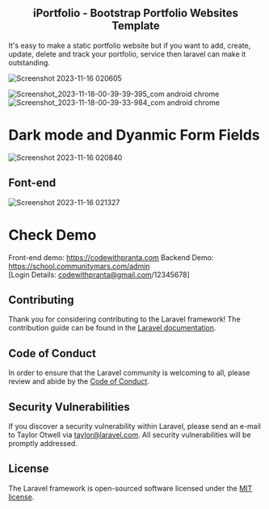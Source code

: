 <h2 align="center">iPortfolio - Bootstrap Portfolio Websites Template</h2>

<p>It's easy to make a static portfolio website but if you want to add, create, update, delete and track your portfolio, service then laravel can make it outstanding.</p>

![Screenshot 2023-11-16 020605](https://github.com/CodeWithPranta/iPortfolio-laravel/assets/101281745/19098c83-e201-4373-a6b4-fc5f4279e04d)

![Screenshot_2023-11-18-00-39-39-395_com android chrome](https://github.com/CodeWithPranta/iPortfolio-laravel/assets/101281745/a261dd28-421f-48c6-91bb-b45ed1f4dec6)
![Screenshot_2023-11-18-00-39-33-984_com android chrome](https://github.com/CodeWithPranta/iPortfolio-laravel/assets/101281745/2d01f197-5816-41c1-a253-4eff847fe7cf)


# Dark mode and Dyanmic Form Fields
![Screenshot 2023-11-16 020840](https://github.com/CodeWithPranta/iPortfolio-laravel/assets/101281745/f24fb7ec-5e70-47c7-9c13-78e68bf0a70c)

## Font-end
![Screenshot 2023-11-16 021327](https://github.com/CodeWithPranta/iPortfolio-laravel/assets/101281745/eebe432e-b04b-47f1-9df4-d0df61865007)

# Check Demo 
  Front-end demo:  https://codewithpranta.com 
  Backend Demo: https://school.communitymars.com/admin   
  [Login Details: codewithpranta@gmail.com/12345678]

## Contributing

Thank you for considering contributing to the Laravel framework! The contribution guide can be found in the [Laravel documentation](https://laravel.com/docs/contributions).

## Code of Conduct

In order to ensure that the Laravel community is welcoming to all, please review and abide by the [Code of Conduct](https://laravel.com/docs/contributions#code-of-conduct).

## Security Vulnerabilities

If you discover a security vulnerability within Laravel, please send an e-mail to Taylor Otwell via [taylor@laravel.com](mailto:taylor@laravel.com). All security vulnerabilities will be promptly addressed.

## License

The Laravel framework is open-sourced software licensed under the [MIT license](https://opensource.org/licenses/MIT).
